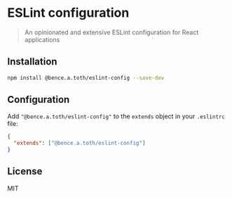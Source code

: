 # ESLint configuration

> An opinionated and extensive ESLint configuration for React applications

## Installation

```sh
npm install @bence.a.toth/eslint-config --save-dev
```

## Configuration

Add `"@bence.a.toth/eslint-config"` to the `extends` object in your `.eslintrc` file:

```json
{
  "extends": ["@bence.a.toth/eslint-config"]
}
```

## License

MIT

